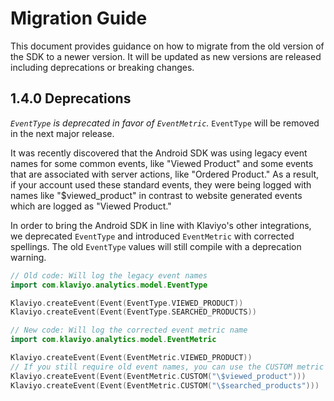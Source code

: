 # Migration Guide
This document provides guidance on how to migrate from the old version of the SDK to a newer version. 
It will be updated as new versions are released including deprecations or breaking changes.

## 1.4.0 Deprecations
*`EventType` is deprecated in favor of `EventMetric`.* `EventType` will be removed in the next major release.

It was recently discovered that the Android SDK was using legacy event names for some common events, 
like "Viewed Product" and some events that are associated with server actions, like "Ordered Product."
As a result, if your account used these standard events, they were being logged with names like "$viewed_product"
in contrast to website generated events which are logged as "Viewed Product."

In order to bring the Android SDK in line with Klaviyo's other integrations, we deprecated `EventType` and introduced 
`EventMetric` with corrected spellings. The old `EventType` values will still compile with a deprecation warning.

```kotlin
// Old code: Will log the legacy event names
import com.klaviyo.analytics.model.EventType

Klaviyo.createEvent(Event(EventType.VIEWED_PRODUCT))
Klaviyo.createEvent(Event(EventType.SEARCHED_PRODUCTS))
```

```kotlin
// New code: Will log the corrected event metric name
import com.klaviyo.analytics.model.EventMetric

Klaviyo.createEvent(Event(EventMetric.VIEWED_PRODUCT))
// If you still require old event names, you can use the CUSTOM metric e.g. 
Klaviyo.createEvent(Event(EventMetric.CUSTOM("\$viewed_product")))
Klaviyo.createEvent(Event(EventMetric.CUSTOM("\$searched_products")))
```
